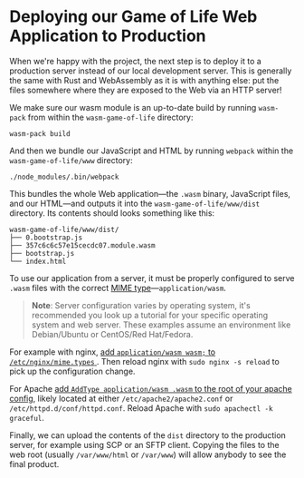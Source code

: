 # Deploying our Game of Life Web Application to Production

When we're happy with the project, the next step is to deploy it to a production
server instead of our local development server. This is generally the same with
Rust and WebAssembly as it is with anything else: put the files somewhere where
they are exposed to the Web via an HTTP server!

We make sure our wasm module is an up-to-date build by running `wasm-pack` from
within the `wasm-game-of-life` directory:

```
wasm-pack build
```

And then we bundle our JavaScript and HTML by running `webpack` within the
`wasm-game-of-life/www` directory:

```
./node_modules/.bin/webpack
```

This bundles the whole Web application—the `.wasm` binary, JavaScript files, and
our HTML—and outputs it into the `wasm-game-of-life/www/dist` directory. Its
contents should looks something like this:

```
wasm-game-of-life/www/dist/
├── 0.bootstrap.js
├── 357c6c6c57e15cecdc07.module.wasm
├── bootstrap.js
└── index.html
```

To use our application from a server, it must be properly configured to serve
`.wasm` files with the correct [MIME type][MIME]—`application/wasm`.

[MIME]: https://developer.mozilla.org/en-US/docs/Web/HTTP/Basics_of_HTTP/MIME_types

> **Note**: Server configuration varies by operating system, it's recommended
> you look up a tutorial for your specific operating system and web server. These
> examples assume an environment like Debian/Ubuntu or CentOS/Red Hat/Fedora.

For example with nginx, [add `application/wasm wasm;` to `/etc/nginx/mime.types`
][nginx-mime]. Then reload nginx with `sudo nginx -s reload` to pick up the
configuration change.

[nginx-mime]: https://nginx.org/en/docs/http/ngx_http_core_module.html#types

For Apache [add `AddType application/wasm .wasm` to the root of your apache
config][apache-mime], likely located at either `/etc/apache2/apache2.conf` or
`/etc/httpd.d/conf/httpd.conf`. Reload Apache with `sudo apachectl -k graceful`.

[apache-mime]: https://httpd.apache.org/docs/2.4/mod/mod_mime.html#addtype

Finally, we can upload the contents of the `dist` directory to the production
server, for example using SCP or an SFTP client. Copying the files to the web
root (usually `/var/www/html` or `/var/www`) will allow anybody to see the final
product.
